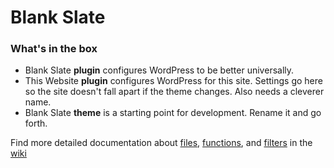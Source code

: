 # Blank Slate

### What's in the box

- Blank Slate **plugin** configures WordPress to be better universally.
- This Website **plugin** configures WordPress for this site. Settings go here so the site doesn't fall apart if the theme changes. Also needs a cleverer name.
- Blank Slate **theme** is a starting point for development. Rename it and go forth.

Find more detailed documentation about [files](/wiki/files), [functions](/wiki/functions), and [filters](/wiki/filters) in the [wiki](/wiki)